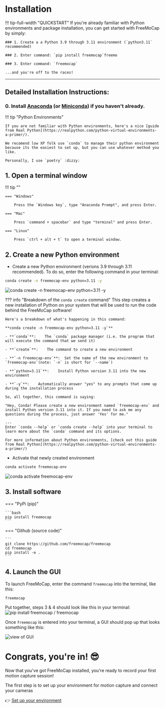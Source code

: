 # Installation



!!! tip-full-width "QUICKSTART"
    If you're already familiar with Python environments and package installation, you can get started with FreeMoCap by simply:
    
    ### 1. Create a a Python 3.9 through 3.11 environment (`python3.11` recommended) 
    
    ### 2. Enter command: `pip install freemocap`freemo

    ### 3. Enter command: `freemocap`
        
    ...and you're off to the races!
___

## Detailed Installation Instructions:
### 0.  Install [Anaconda](https://www.anaconda.com/download) (or [Miniconda](https://docs.conda.io/en/latest/miniconda.html)) if you haven't already.
!!! tip "Python Environments"

    If you are not familiar with Python environments, here's a nice [guide from Real Python](https://realpython.com/python-virtual-environments-a-primer/).
    
    We recomend low XP folk use `conda` to manage their python environment because its the easiest to set up, but you can use whatever method you like.

    Personally, I use `poetry` :dizzy:

## 1. Open a terminal window
!!! tip ""

    === "Windows"
    
        Press the `Windows key`, type "Anaconda Prompt", and press Enter.
    
    === "Mac"
    
        Press `command + spacebar` and type "terminal" and press Enter. 
    
    === "Linux"
    
        Press `ctrl + alt + t` to open a terminal window.
    
## 2. Create a new Python environment 

- Create a new Python environment (verions 3.9 through 3.11 recommended). To do so, enter the following command in your terminal: 
```bash
conda create -n freemocap-env python=3.11 -y
```
![conda create -n freemocap-env python=3.11 -y](carbon_conda_create_freemocap-env.png)

??? info "Breakdown of the `conda create` command" 
    This step creates a new installation of Python on your system that will be used to run the code behind the FreeMoCap software!
    
    Here's a breakdown of what's happening in this command:

    **conda create -n freemocap-env python=3.11 -y`**

    - **`conda`**:    The `conda` package manager (i.e. the program that will execute the command that we send it)

    - **`create`**:    The command to create a new environment

    - **`-n freemocap-env`**:  Set the name of the new environment to `freemocap-env`(note: `-n` is short for `--name`)
    
    - **`python=3.11`**:    Install Python version 3.11 into the new environment

    - **`-y`**:    Automatically answer "yes" to any prompts that come up during the installation process

    So, all together, this command is saying:

    "Hey, Conda! Please create a new environment named `freemocap-env` and install Python version 3.11 into it. If you need to ask me any questions during the process, just answer 'Yes' for me."

    ---
    Enter `conda --help` or `conda create --help` into your terminal to learn more about the `conda` command and its options.

    For more information about Python environments, [check out this guide from Real Python](https://realpython.com/python-virtual-environments-a-primer/)
    

- Activate that newly created environment
```bash
conda activate freemocap-env
```
![conda activate freemocap-env](carbon_conda_activate_freemocap-env.png)

## 3. Install software

=== "PyPi (pip)"

    ```bash
    pip install freemocap
    ```

=== "Github (source code)" 

    ```
    git clone https://github.com/freemocap/freemocap
    cd freemocap
    pip install -e .    
    ```

## 4. Launch the GUI
To launch FreeMoCap, enter the command `freemocap` into the terminal, like this:
```
freemocap
```
Put together, steps 3 & 4 should look like this in your terminal:
![pip install freemocap / freemocap](carbon_pipinstall_freemocap.png)


Once `freemocap` is entered into your terminal, a GUI should pop up that looks something like this:

![view of GUI](https://user-images.githubusercontent.com/15314521/239695690-90ef7e7b-48f3-4f46-8d4a-5b5bcc3254b3.png)


# Congrats, you're in! :sunglasses:

Now that you've got FreeMoCap installed, you're ready to record your first motion capture session!

The first step is to set up your environment for motion capture and connect your cameras

:point_right: [Set up your environment](your_first_recording.)
